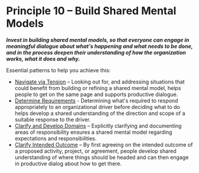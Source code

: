 [:menu-title]: # "Build Shared Mental Models"

# Principle 10 – Build Shared Mental Models


**_Invest in building shared mental models, so that everyone can engage in meaningful dialogue about what's happening and what needs to be done, and in the process deepen their understanding of how the organization works, what it does and why._**

Essential patterns to help you achieve this:

-   [Navigate via Tension](section:navigate-via-tension) – Looking out for, and addressing situations that could benefit from building or refining a shared mental model, helps people to get on the same page and supports productive dialogue.
-   [Determine Requirements](section:determine-requirements) - Determining what's required to respond appropriately to an organizational driver before deciding what to do helps develop a shared understanding of the direction and scope of a suitable response to the driver.
-   [Clarify and Develop Domains](section:clarify-and-develop-domains) – Explicitly clarifying and documenting areas of  responsibility ensures a shared mental model regarding expectations and responsibilities.
-   [Clarify Intended Outcome](section:clarify-intended-outcome) – By first agreeing on the intended outcome of a proposed activity, project, or agreement, people develop shared understanding of where things should be headed and can then engage in productive dialog about how to get there.
